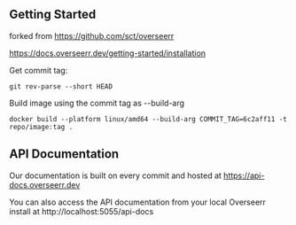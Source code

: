 ## Getting Started

forked from https://github.com/sct/overseerr

https://docs.overseerr.dev/getting-started/installation

Get commit tag:
```
git rev-parse --short HEAD
```
Build image using the commit tag as --build-arg
```
docker build --platform linux/amd64 --build-arg COMMIT_TAG=6c2aff11 -t repo/image:tag .
```

## API Documentation

Our documentation is built on every commit and hosted at https://api-docs.overseerr.dev

You can also access the API documentation from your local Overseerr install at http://localhost:5055/api-docs

